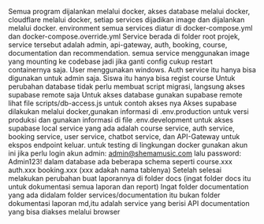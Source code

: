 Semua program dijalankan melalui docker, akses database melalui docker, cloudflare melalui docker, setiap services dijadikan image dan dijalankan melalui docker.
environment semua services diatur di docker-compose.yml dan docker-compose.override.yml
Service berada di folder root projek, service tersebut adalah admin, api-gateway, auth, booking, course, documentation dan recommendation.
semua service menggunakan image yang mounting ke codebase jadi jika ganti config cukup restart containernya saja.
User menggunakan windows.
Auth service itu hanya bisa digunakan untuk admin saja. Siswa itu hanya bisa regist course
Untuk perubahan database tidak perlu membuat script migrasi, langsung akses supabase remote saja
Untuk akses database gunakan supabase remote lihat file scripts/db-access.js untuk contoh akses nya
Akses supabase dilakukan melalui docker,gunakan informasi di .env.production untuk versi produksi dan gunakan informasi di file .env.development untuk akses supabase local
service yang ada adalah course service, auth service, booking service, user service, chatbot service, dan API-Gateway untuk ekspos endpoint keluar.
untuk testing di lingkungan docker gunakan akun ini jika perlu login akun admin: admin@shemamusic.com lalu password: Admin123!
dalam database ada beberapa schema seperti course.xxx auth.xxx booking.xxx (xxx adakah nama tablenya)
Setelah selesai melakukan perubahan buat laporannya di folder docs (ingat folder docs itu untuk dokumentasi semua laporan dan report) 
Ingat folder documentation yang ada didalam folder services/documentation itu bukan folder dokumentasi laporan md,itu adalah service yang berisi API documentation yang bisa diakses melalui browser
